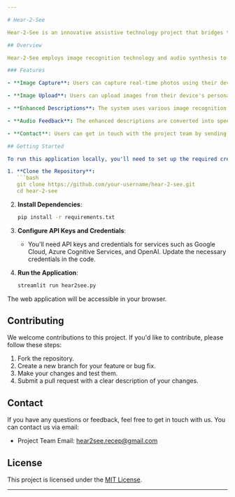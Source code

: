 ```yaml
---

# Hear-2-See

Hear-2-See is an innovative assistive technology project that bridges the gap between sight and sound, empowering the visually impaired to understand their surroundings like never before. This repository contains the source code for the Hear-2-See web application. 

## Overview

Hear-2-See employs image recognition technology and audio synthesis to create a seamless connection between what is seen and what is heard. It provides a real-time solution for transforming images into meaningful sounds, enabling users to comprehend their surroundings more effectively.

### Features

- **Image Capture**: Users can capture real-time photos using their device's camera. The captured images are processed and described in real-time.

- **Image Upload**: Users can upload images from their device's personal collection. The uploaded images are processed and described, providing valuable feedback.

- **Enhanced Descriptions**: The system uses various image recognition services, including Google Cloud Vision and Azure Computer Vision, to generate textual descriptions of the images. It then uses OpenAI's language model to enhance and consolidate these descriptions, creating concise, informative summaries.

- **Audio Feedback**: The enhanced descriptions are converted into speech using Google Text-to-Speech (gTTS) and played back to the user, making it a powerful tool for visually impaired individuals to understand their surroundings.

- **Contact**: Users can get in touch with the project team by sending emails directly from the web application.

## Getting Started

To run this application locally, you'll need to set up the required credentials and dependencies. Here are the steps to get started:

1. **Clone the Repository**:
   ```bash
   git clone https://github.com/your-username/hear-2-see.git
   cd hear-2-see
   ```

2. **Install Dependencies**:
   ```bash
   pip install -r requirements.txt
   ```

3. **Configure API Keys and Credentials**:
   - You'll need API keys and credentials for services such as Google Cloud, Azure Cognitive Services, and OpenAI. Update the necessary credentials in the code.

4. **Run the Application**:
   ```bash
   streamlit run hear2see.py
   ```

The web application will be accessible in your browser.

## Contributing

We welcome contributions to this project. If you'd like to contribute, please follow these steps:

1. Fork the repository.
2. Create a new branch for your feature or bug fix.
3. Make your changes and test them.
4. Submit a pull request with a clear description of your changes.

## Contact

If you have any questions or feedback, feel free to get in touch with us. You can contact us via email:

- Project Team Email: hear2see.recep@gmail.com

## License

This project is licensed under the [MIT License](LICENSE).

---
```

